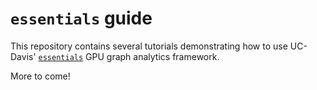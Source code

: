 # `essentials` guide

This repository contains several tutorials demonstrating how to use UC-Davis' [`essentials`](https://github.com/gunrock/essentials/) GPU graph analytics framework.

More to come!
